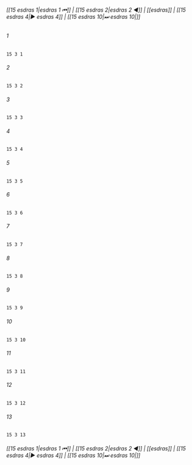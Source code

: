 
###### [[15 еsdras 1|еsdras 1 ⏮]] | [[15 еsdras 2|еsdras 2 ◀]] | [[еsdras]] | [[15 еsdras 4|▶ еsdras 4]] | [[15 еsdras 10|⏭ еsdras 10|]]

###### 1
``` verse
15 3 1 
```
###### 2
``` verse
15 3 2 
```
###### 3
``` verse
15 3 3 
```
###### 4
``` verse
15 3 4 
```
###### 5
``` verse
15 3 5 
```
###### 6
``` verse
15 3 6 
```
###### 7
``` verse
15 3 7 
```
###### 8
``` verse
15 3 8 
```
###### 9
``` verse
15 3 9 
```
###### 10
``` verse
15 3 10 
```
###### 11
``` verse
15 3 11 
```
###### 12
``` verse
15 3 12 
```
###### 13
``` verse
15 3 13 
```

###### [[15 еsdras 1|еsdras 1 ⏮]] | [[15 еsdras 2|еsdras 2 ◀]] | [[еsdras]] | [[15 еsdras 4|▶ еsdras 4]] | [[15 еsdras 10|⏭ еsdras 10|]]

